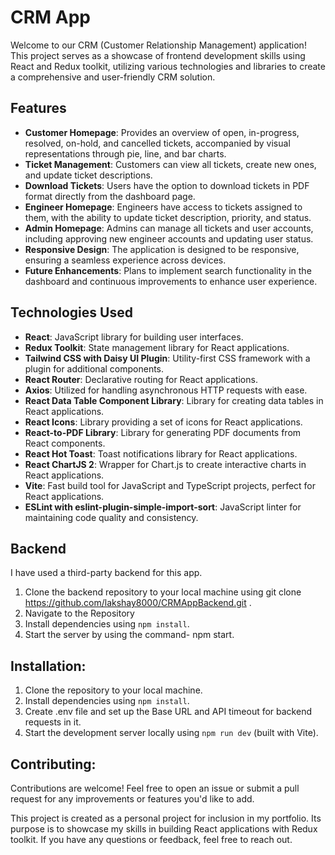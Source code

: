 # CRM App

Welcome to our CRM (Customer Relationship Management) application! This project serves as a showcase of frontend development skills using React and Redux toolkit, utilizing various technologies and libraries to create a comprehensive and user-friendly CRM solution.


## Features

- **Customer Homepage**: Provides an overview of open, in-progress, resolved, on-hold, and cancelled tickets, accompanied by visual representations through pie, line, and bar charts.
- **Ticket Management**: Customers can view all tickets, create new ones, and update ticket descriptions.
- **Download Tickets**: Users have the option to download tickets in PDF format directly from the dashboard page.
- **Engineer Homepage**: Engineers have access to tickets assigned to them, with the ability to update ticket description, priority, and status.
- **Admin Homepage**: Admins can manage all tickets and user accounts, including approving new engineer accounts and updating user status.
- **Responsive Design**: The application is designed to be responsive, ensuring a seamless experience across devices.
- **Future Enhancements**: Plans to implement search functionality in the dashboard and continuous improvements to enhance user experience.


## Technologies Used

- **React**: JavaScript library for building user interfaces.
- **Redux Toolkit**: State management library for React applications.
- **Tailwind CSS with Daisy UI Plugin**: Utility-first CSS framework with a plugin for additional components.
- **React Router**: Declarative routing for React applications.
- **Axios**: Utilized for handling asynchronous HTTP requests with ease.
- **React Data Table Component Library**: Library for creating data tables in React applications.
- **React Icons**: Library providing a set of icons for React applications.
- **React-to-PDF Library**: Library for generating PDF documents from React components.
- **React Hot Toast**: Toast notifications library for React applications.
- **React ChartJS 2**: Wrapper for Chart.js to create interactive charts in React applications.
- **Vite**: Fast build tool for JavaScript and TypeScript projects, perfect for React applications.
- **ESLint with eslint-plugin-simple-import-sort**: JavaScript linter for maintaining code quality and consistency.


## Backend

I have used a third-party backend for this app. 

1. Clone the backend repository to your local machine using git clone https://github.com/lakshay8000/CRMAppBackend.git .
2. Navigate to the Repository
3. Install dependencies using `npm install`.
4. Start the server by using the command- npm start.


## Installation:

1. Clone the repository to your local machine.
2. Install dependencies using `npm install`.
3. Create .env file and set up the Base URL and API timeout for backend requests in it.
4. Start the development server locally using `npm run dev` (built with Vite).


## Contributing:

Contributions are welcome! Feel free to open an issue or submit a pull request for any improvements or features you'd like to add.


This project is created as a personal project for inclusion in my portfolio. Its purpose is to showcase my skills in building React applications with Redux toolkit. If you have any questions or feedback, feel free to reach out.